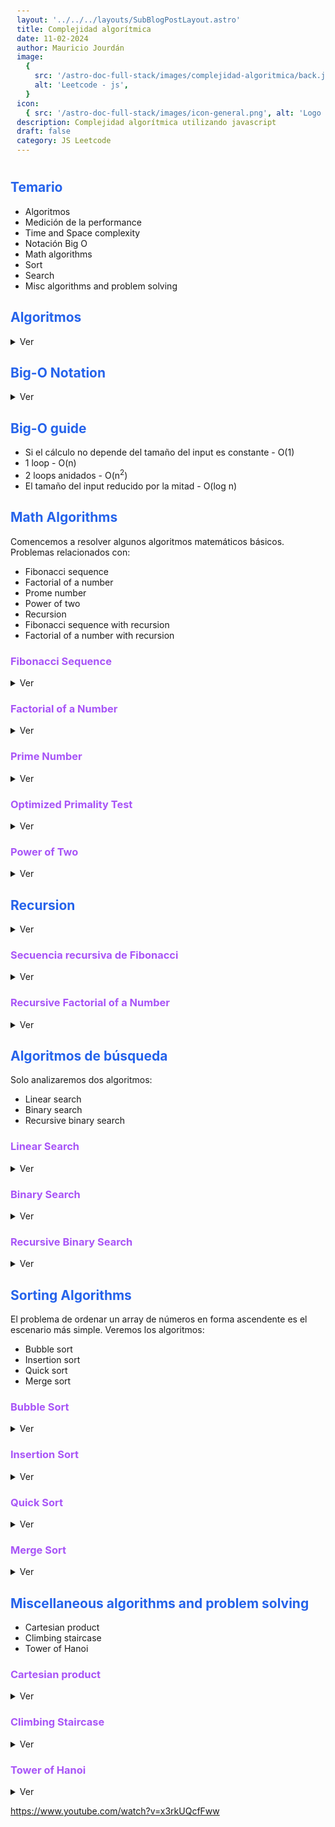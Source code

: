 ```yaml
---
layout: '../../../layouts/SubBlogPostLayout.astro'
title: Complejidad algorítmica
date: 11-02-2024
author: Mauricio Jourdán
image:
  {
    src: '/astro-doc-full-stack/images/complejidad-algoritmica/back.jpeg',
    alt: 'Leetcode - js',
  }
icon:
  { src: '/astro-doc-full-stack/images/icon-general.png', alt: 'Logo Leetcode' }
description: Complejidad algorítmica utilizando javascript
draft: false
category: JS Leetcode
---
```


## Temario

- Algoritmos
- Medición de la performance
- Time and Space complexity
- Notación Big O
- Math algorithms
- Sort
- Search
- Misc algorithms and problem solving

## Algoritmos

<details>
<summary>Ver</summary>

## ¿Qué es un algoritmo?

Un **algoritmo** es un conjunto de istrucciones bien definidas para resolver un problema particular.

Podemos realizar una analogía con una receta. Por un lado, tenemos los ingredientes, para preparar el plato seguiremos una receta y ejecutaremos los pasos uno a uno en secuencia y como resultado tendremos el plato finalizado.

![Conceptos algoritmos.](/astro-doc-full-stack/images/leetcode/algoritmo.png)

### Características de los algoritmos

- Inputs y outputs bien definidos
- Cada instrucción del algoritmo debe ser clara y sin ambigüedades
- Independencia de lenguaje (de programación)

## Análisis de algortimos

Para recolver un mismo problema podemos utilizar distintos algoritmos. **Podemos analizar cuál de los algoritmos es más efeciente para resolver el problema**.

El tiempo de ejecución de un algoritmo no puede ser predecido porque depende de varios factores, como:

- El lenguaje de progamación usado para implementar el algoritmo
- La computadora donde se ejecute
- Otros programas en ejecución al mismo tiempo
- El sistema operativo

Teniendo esto en cuenta, evaluaremos la performance de un algortimo en términos del tamaño de sus inputs.

**Time Complexity** -> Considera el tiempo de ejecución en función del tamaño del input
**Space Complexity** -> Considera la memoria utilizada por el algoritmo en función del tamaño del input

Consideramos el tamaño del input porque un algoritmo puede ser más rápido que otro para inputs pequeños pero más lento para inputs grandes.

<mark>Si tu app necesita ser muy rápida y disponemos de memoria para ejecutar, no nos preocuparemos tanto por el Space Complexity. Por el contrario, si disponemos de poca memoria para ejecutar el algoritmo, escogeremos una solución más lenta pero que requiera menos espacio en memoria.</mark>

### ¿Cómo se representa la complejidad?

Utilizaremos la **notación asintótica**, herramientas matemáticas para representar tiempo y complejidad espacial.

Existen tres notaciones asintóticas principales.

1. Big-O Notation (O-notation) - complejidad en el peor de los casos
2. Omega Notation (Ω-notation) - complejidad para el mejor de los casos
3. Theta Notation (θ-notation) - complejidad para el promedio de casos

Utilizaremos la Notación Big-O para resolución de problemas

</details>

## Big-O Notation

<details>
<summary>Ver</summary>

La notación Big-O describe la complejidad de un algoritmo utilizando términos algebraicos y tiene dos caracteristicas importantes.

### Características

- Está expresado en términos del input
- Se centra en el panorama más amplio sin quedar considerar los detalles minuciosos

## Big-O Time Complexity

```javascript
function suma(n) {
  let sum = 0;
  for (let i = 1; i <= n; i++) {
    sum += i;
  }
  return sum;
}

console.log(suma(4)); // 1 + 2 + 3 + 4 = 10
```

Contamos el número de veces que se ejecutan las instrucción basados en el tamaño del input. Tal como lo realiza el compilador.

El programa tiene tres sentencias principales para ejecutar: linea 2 (let sum = 0), línea 4 (sum += i) y línea 6 (return sum). El loop repite la línea 4.

Considernado a n = 4 calculemos la cantidad de sentencias ejecutadas.

- linea 2 -> ejecuta 1 vez
- linea 4 -> ejecuta 4 vez
- linea 6 -> ejecuta 1 vez

Se ejecutan n + 2 veces. Decimos n + 2 porque n es el input de la función. Con 4 el total será de 6, pero con 10, el total será de 12 instrucciones.

<mark>Nuestro Time Complexity depende del tamaño del input. Aquí cumplimos con la primera de las características mencionadas.</mark>

<mark>La segunda característica se enfoca en el panorama más amplio sin quedar considerar los pequeños detalles. Veamos de que se trata.</mark>

### n + 2

```bash
n=100         100+2
n=1000        1000+2
n=10000       10000+2
...
n=100000000   100000000+2
```

Como podemos ver el +2 es insignificante, entonces podemos descartarlo y considerar a n para el valor total.

Retornando a nustro algoritmo...

```javascript
function suma(n) {
  let sum = 0;
  for (let i = 1; i <= n; i++) {
    sum += i;
  }
  return sum;
}

console.log(suma(4)); // 1 + 2 + 3 + 4 = 10
```

## Time Complexity

- O(n) - Complejidad lineal

Complejidad lineal significa que a medida que el tamaño del input incrementa, el time complexity también aumenta.

Muchas veces mirando el loop del algoritmo podemos ver que al menos será lineal, aunque hay excepciones.

A continuación vemos otro algoritmo para el mismo problema.

```javascript
function suma(n) {
  return (n * (n + 1)) / 2;
}
```

- O(1) - Complejidad constante

Aquí la línea 2 se ejecuta solo una vez, por lo tanto la **complejidad es constante**, siempre será 1.

- En una función que posee dos loops anidados la complejidad es **cuadrática**.

```javascript
for (let i = 1; i <= n; i++) {
  for (let j = 1; j <= i; j++) {
    // instrucciones
  }
}
```

O(n<sup>2</sup>) - Complejidad cuadrática -> 3n<sup>2</sup> + 5n + 1

- Tres loops anidados tendrán una **complejidad cúbica**

```javascript
for (let i = 1; i <= n; i++) {
  for (let j = 1; j <= i; j++) {
    for (let k = 1; k <= j; k++) {
      // instrucciones
    }
  }
}
```

O(n<sup>3</sup>) - Complejidad cúbica -> 3n<sup>2</sup> + 5n + 1

- Cuando el tamaño del input reduce por la mitad cada iteración tenemos una **coplejidad logarítmica**

## Space Complexity

La idea principal es la misma.

**Complexity constant** -> cuando el algoritmo no requiere memoria extra o la memoria usada no depende del tamaño del input.

O(1) - Constante

Ejemplo: algoritmos de ordenación (sort) que no utilizan arrays adicionales.

O(n) - Lineal

Necesita tanto espacio extra como el input crezca.

O(log) - Logarítmico

Necesta espacio extra pero no en la misma relación con el tamaño del input

![Conceptos algoritmos.](/astro-doc-full-stack/images/leetcode/algoritmos2.png)

En el gráfico podemos ver como el tamaño del input afecta a la perfomance.

O(1) O(log n) con muy buenos y O(!), O(2<sup>n</sup>) son malos en Time Complexity (debemos evitarlos tanto como sea posible).

## Objectos y Arrays Big-O

### Objetos

Un **objeto** es una colección de pares calve - valor.

```javascript
const person = {
  firstName: "Mauricio",
  lastName "Jourdán"
}
```

- Insert - O(1) Ej: person.age = 30
- Remove - O(1) Ej: delete person.age
- Access - O(1) Ej: console.log(person.firstName)
- Search - O(n)
- Object.keys - O(n)
- Object.values - O(n)
- Object.entries - O(n)

### Arrays

Un **array** es una colección ordenada de valores. Comienzan por el índice 0 y se incrementa en 1.

- Insert or remove al final - O(1)
- Insert or remove al principio - O(n)
- Access - O(1)
- Search - O(n)
- Push / Pop - O(1)
- Shift / Unshift /concat / slice / splice - O(n)
- forEach / map / filter / reduce - O(n)

Al resolver un problema, puede usar foreach o filter y la función callback también contendrá un bucle for. En tal escenario, la complejidad de su tiempo es cuadrática y es posible que no estemos contentos con eso.

</details>

## Big-O guide

- Si el cálculo no depende del tamaño del input es constante - O(1)
- 1 loop - O(n)
- 2 loops anidados - O(n<sup>2</sup>)
- El tamaño del input reducido por la mitad - O(log n)

## Math Algorithms

Comencemos a resolver algunos algoritmos matemáticos básicos. Problemas relacionados con:

- Fibonacci sequence
- Factorial of a number
- Prome number
- Power of two
- Recursion
- Fibonacci sequence with recursion
- Factorial of a number with recursion

### Fibonacci Sequence

<details>
<summary>Ver</summary>

**Problem**: give a number 'n', find the frist 'n' elements of the Fibonacci sequence

<mark>En matemáticas, la secuencia de Fibonacci es una secuencia en la que cada número es la suma de los dos precedentes. Los primeros dos números en la secuencia son 0 y 1.</mark>

Por ejemplo:

- fibonacci(2) = [0, 1]
- fibonacci(3) = [0, 1, 1]
- fibonacci(7) = [0, 1, 1, 2, 3, 5, 8]

```javascript
function fibonacci(n) {
  const fib = [0, 1];

  for (let i = 2; i < n; i++) {
    fib[i] = fib[i - 1] + fib[i - 2];
  }

  return fib;
}

console.log(fibonacci(2)); // [0, 1]
console.log(fibonacci(3)); // [0, 1, 1]
console.log(fibonacci(7)); // [0, 1, 1, 2, 3, 5, 8]

// Big-O = O(n)
```

La función contiene un for (loop), por lo tanto, posee una complejidad lineal O(n)

</details>

### Factorial of a Number

<details>
<summary>Ver</summary>

**Problem**: Given an integer 'n', find the factorial of that integer.

<mark>En matemáticas, el factorial de un entero no negativo 'n', denotado n!, es el producto de todos los enteros positivos menores o iguales que 'n'.

- Factorial de 0 es 1
- factorial(4) = 4 \* 3 \* 2 \* 1 = 24
- factorial(5) = 5 \* 4 \* 3 \* 2 \* 1 = 120

```javascript
function factorial(n) {
  let result = 1;

  for (let i = 2; i <= n; i++) {
    result = result * i;
  }

  return result;
}

console.log(factorial(0)); // 1
console.log(factorial(1)); // 1
console.log(factorial(5)); // 120

// Big-O = O(n)
```

La función contiene un for (loop), por lo tanto, posee una complejidad lineal O(n)

</details>

### Prime Number

<details>
<summary>Ver</summary>

**Problem**: Given a natural number 'n', determine if the number is prime or not.

<mark>Un número primo es un número natural mayor que 1 que no es producto de dos números naturales menores.</mark>

- isPrime(5) = true (1\*5 or 5\*1)
- isPrime(4) = false (1\*4 or 2\*2 or 4\*1)

```javascript
function isPrime(n) {
  if (n < 2) return false;

  for (let i = 2; i < n; i++) {
    if (n % i === 0) return false;
  }
  return true;
}

console.log(isPrime(1)); // false
console.log(isPrime(4)); // false
console.log(isPrime(5)); // true

// Big-O = O(n)
```

La función contiene un for (loop), por lo tanto, posee una complejidad lineal O(n).

</details>

### Optimized Primality Test

<details>
<summary>Ver</summary>

Los números enteros mayores que la raíz cuadrada no necesitan ser chequeados, porque cuando sea 'n = a \* b' uno de los dos factores 'a' y 'b' es menor o igual que la raíz cuadrada de n.

Ejemplos para validar la hipótesis:

- n=24, a=4 y b=6

La raíz cuadrada de 24 es 4.89 <br>
4 es menor que 4.89 <br>
a es menor que la raíz cuadrada de n

- n=35, a=5 y b=7

La raíz cuadrada de 35 es 5.91 <br>
5 es menor que 5.91 <br>
a es menor que la raíz cuadrada de n

Ahora podemos **optimizar nustra función**:

```javascript
function isPrime(n) {
  if (n < 2) return false;

  // for (let i = 2; i < n; i++) {
  for (let i = 2; i <= Math.sqrt(n); i++) {
    if (n % i === 0) return false;
  }
  return true;
}

console.log(isPrime(1)); // false
console.log(isPrime(4)); // false
console.log(isPrime(5)); // true

// Big-O = O(sqtr(n))
```

Observamos que si n es 100, la raíz cuadrada de 100 es 10. Por lo tanto, el for irá desde 2 a 10 en lugar de a 100.

<mark>Si el n crece, el número de ejecuciones del loop crecerá pero no en la mismo proporción.</mark>

</details>

### Power of Two

<details>
<summary>Ver</summary>

**Problem**: Give a positive integer 'n', determine if the number is a power of 2 or not.

<mark>Un entero es potencia de 2 si existe un entero 'x' tal que 'n' === 2<sup>x</sup></mark>

- isPowerOfTwo(1) = true (2<sup>0</sup>)
- isPowerOfTwo(2) = true (2<sup>1</sup>)
- isPowerOfTwo(5) = false

```javascript
function isPowerOfTwo(n) {
  /* if (n < 1) return false;
  while (n > 1) {
    if (n % 2 !== 0) return false;
    n = n / 2;
  }
  return true; */
  // Big-O = O(log n)

  // ---------- //
  if (n < 1) return false;
  return (n & (n - 1)) === 0;
}

console.log(isPowerOfTwo(1)); // true
console.log(isPowerOfTwo(2)); // true
console.log(isPowerOfTwo(5)); // false

// Big-O = O(1)
```

</details>

## Recursion

<details>
<summary>Ver</summary>

<mark>Rescursión es una técnica para resolver problemas donde la solución depende de soluciones a instancias más pequeñas del mismo problema.</mark>

Recursión es cuando una función se llama a sí misma. Es una gran técnica para simplificar la solución.

Si te encuentras dividiendo tu problema en una versión más pequeña del mismo problema, la recursividad es muy útil.

### Algunos puntos sobre recursion

1. <mark>Toda solución recursiva necesita tener un caso base (una condición que finalice la recursión). </mark> Sino entraríamos en un loop infinito.

2. <mark>La recursion puede simplificar un problema pero no siempre se traslada en una solución más rápida.</mark> La solución recursiva puede ser peor comparada con una solución iterativa.

3. <mark>La recursividad es un tema que no es el más sencillo de entender.</mark> No te rindas si tienes dificultades con el concepto.

</details>

### Secuencia recursiva de Fibonacci

<details>
<summary>Ver</summary>

**Problem**: give a number 'n', find the frist 'n' elements of the Fibonacci sequence

<mark>En matemáticas, la secuencia de Fibonacci es una secuencia en la que cada número es la suma de los dos precedentes. Los primeros dos números en la secuencia son 0 y 1.</mark>

Por ejemplo:

- fibonacci(0) = 0
- fibonacci(1) = 1
- fibonacci(6) = 8

Si F representa una función para calcular el número Fibonacci, entonces

F<sub>n</sub> = F<sub>n-1</sub> + F<sub>n-2</sub>

El caso base es:

F<sub>0</sub> = 0, y F<sub>1</sub> = 1

Ejemplo:

F<sub>2</sub> = F<sub>1</sub> + F<sub>0</sub> <br>
F<sub>2</sub> = 1 + 0 <br>
F<sub>2</sub> = 1 <br>

```javascript
const recursiveFibonacci = (n) => {
  if (n < 2) return n;
  return recursiveFibonacci(n - 1) + recursiveFibonacci(n - 2);
};

console.log(recursiveFibonacci(0)); // 0
console.log(recursiveFibonacci(1)); // 1
console.log(recursiveFibonacci(6)); // 8

// Big-O (socución iterativa) = O(n)
// Big-O (socución recursiva) = O(2^n)
```

La socución iterativa es por lejos más optima que la recursiva. La solcuión recursiva invoca muchas veces a la fución.

</details>

### Recursive Factorial of a Number

<details>
<summary>Ver</summary>

**Problem**: Given an integer 'n', find the factorial of that integer.

<mark>En matemáticas, el factorial de un entero no negativo 'n', denotado n!, es el producto de todos los enteros positivos menores o iguales que 'n'.

- factorial de 0 es 1
- factorial(4) = 4 \* 3 \* 2 \* 1 = 24
- factorial(5) = 5 \* 4 \* 3 \* 2 \* 1 = 120

```javascript
function recursiveFactorial(n) {
  if (n === 0) return 1;
  return n * recursiveFactorial(n - 1);
}

console.log(recursiveFactorial(0)); // 1
console.log(recursiveFactorial(4)); // 24
console.log(recursiveFactorial(5)); // 120

// Big-O = O(n)
```

n! = n \* (n-1)!

Cuando n es 3 se llama a la función 3 veces, cuando es 4 se llama 4 veces.

</details>

## Algoritmos de búsqueda

Solo analizaremos dos algoritmos:

- Linear search
- Binary search
- Recursive binary search

### Linear Search

<details>
<summary>Ver</summary>

**Problem**: Given an array of 'n' elements and a target element 't', find the index of 't' in the array. Return -1 if the target element is not found.

arr = [-5, 2, 10, 4, 6], t = 10 => Should return 2
arr = [-5, 2, 10, 4, 6], t = 6 => Should return 4
arr = [-5, 2, 10, 4, 6], t = 20 => Should return -1

```javascript
function linearSearch(arr, target) {
  for (let i = 0; i <= arr.length; i++) {
    if (arr[i] === target) return i;
  }
  return -1;
}

console.log(linearSearch([-5, 2, 10, 4, 6], 10)); // 2
console.log(linearSearch([-5, 2, 10, 4, 6], 6)); // 4
console.log(linearSearch([-5, 2, 10, 4, 6], 20)); // -1
// Big-O = O(n)
```

</details>

### Binary Search

<details>
<summary>Ver</summary>

**Problem**: Given a sorted array of 'n' elements and a target element 't', find the index of 't' in the array. Return -1 if the target element is not found.

arr = [-5, 2, 4, 6, 10], t = 10 => Should return 4
arr = [-5, 2, 4, 6, 10], t = 6 => Should return 3
arr = [-5, 2, 4, 6, 10], t = 20 => Should return -1

> NOTA: la búsqueda binaria solo funciona sobre arrays ordenados. Si no se encuentra ordenado debemos aplicar un .sort()

**pseudocode**

- Si el array es [] retornar -1
- Si posee elementos, buscar el elemento del medio
  - Si el elemento del medio es el target, retonar el índice
  - Si el target es menor al elemento del medio, aplicar la búsqueda binaria sobre la mitad izquierda del array
  - Si el target es mayor al elemento del medio, aplicar la búsqueda binaria sobre la mitad derecha del array

> NOTA: Si el array contiene un número par de elementos la mitad será el elemento inferior de los dos del medio

```javascript
function binarySearch(arr, target) {
  let leftIndex = 0;
  let rightIndex = arr.length - 1;

  while (leftIndex <= rightIndex) {
    let middleIndex = Math.floor((leftIndex + rightIndex) / 2);
    if (target === arr[middleIndex]) return middleIndex;
    if (target < arr[middleIndex]) {
      rightIndex = middleIndex - 1;
    } else {
      leftIndex = middleIndex + 1;
    }
  }
  return -1;
}

console.log(binarySearch([-5, 2, 4, 6, 10], 10)); // 4
console.log(binarySearch([-5, 2, 4, 6, 10], 6)); // 3
console.log(binarySearch([-5, 2, 4, 6, 10], 20)); // -1
// Big-O = O(log n)
```

El algoritmo utiliza un while, pero en cada iteración el recorrdo que debe realizar se reduce a la mitad entonces el Big-O= es O(log n)

</details>

### Recursive Binary Search

<details>
<summary>Ver</summary>

**Problem**: Given a sorted array of 'n' elements and a target element 't', find the index of 't' in the array. Return -1 if the target element is not found.

arr = [-5, 2, 4, 6, 10], t = 10 => Should return 4
arr = [-5, 2, 4, 6, 10], t = 6 => Should return 3
arr = [-5, 2, 4, 6, 10], t = 20 => Should return -1

> Tips para recursisvidad

- Identificar el caso base. Break. En este ejemplo los puntos de salida serán que el elemento del medio sea = al target o que el array quede sin elementos

**pseudocode**

- Si el array es [] retornar -1
- Si posee elementos, buscar el elemento del medio
  - Si el elemento del medio es el target, retonar el índice
  - Si el target es menor al elemento del medio, aplicar la búsqueda binaria sobre la mitad izquierda del array
  - Si el target es mayor al elemento del medio, aplicar la búsqueda binaria sobre la mitad derecha del array

```javascript
function recursiveBinarySearch(arr, target) {
  // return search(arr, target, leftIndex, rightIndex);
  return search(arr, target, 0, arr.length - 1);
}

function search(arr, target, leftIndex, rightIndex) {
  if (leftIndex > rightIndex) return -1;
  let middleIndex = Math.floor((leftIndex + rightIndex) / 2);

  if (target === arr[middleIndex]) return middleIndex;
  if (target < arr[middleIndex]) {
    return search(arr, target, leftIndex, middleIndex - 1);
  } else {
    return search(arr, target, middleIndex + 1, rightIndex);
  }
}

console.log(recursiveBinarySearch([-5, 2, 4, 6, 10], 10)); // 4
console.log(recursiveBinarySearch([-5, 2, 4, 6, 10], 6)); // 3
console.log(recursiveBinarySearch([-5, 2, 4, 6, 10], 20)); // -1
// Big-O = O(log n)
```

En esta oportunidad no tenemos un loop pero la función search se llama una y otra vez, aunque su imput se reduce a la mitad en cada ejecución. Big-O = O(log n)

</details>

## Sorting Algorithms

El problema de ordenar un array de números en forma ascendente es el escenario más simple. Veremos los algoritmos:

- Bubble sort
- Insertion sort
- Quick sort
- Merge sort

### Bubble Sort

<details>
<summary>Ver</summary>

**Problem**: Given an array of integers, sort de array.

const arr = [-6, 20, 8, -2, 4]
bubbleSort(arr) => should return [-6, -2, 4, 8, 20]

**Concepto**

- Comparar los elementos adjacentes y cambiar las posiciones si no se encuentran ordenados
- Repetir hasta finalizar el array
- En cada repetición el número más grande quedará en la última posición del array

**Ejemplo**

[**-6 20** 8 -2 4] -> -6 y 20 estan ordenados <br>
[-6 **20 8** -2 4] -> 20 y 8 se deben cambiar porque 20 > 8 <br>
[-6 8 **20 -2** 4] -> 20 y -0 se deben cambiar porque 20 > -2 <br>
[-6 8 -2 **20 4**] -> 20 y 4 se deben cambiar porque 20 > 4 <br>
[-6 8 -2 4 20] -> Llegamos al final del array. Cambiaron elementos? Si, entonces repetir el proceso

[**-6 8** -2 4 20] -> -6 y 20 estan ordenados <br>
[-6 **8 -2** 4 20] -> 8 y -2 se deben cambiar porque 8 > -2 <br>
[-6 -2 **8 4** 20] -> 8 y 4 se deben cambiar porque 8 > 4 <br>
[-6 -2 4 **8 20**] -> 8 y 20 estan ordenados <br>
[-6 -2 4 8 20] -> Llegamos al final del array. Cambiaron elementos? Si, entonces repetir el proceso

[**-6 -2** 4 8 20] -> -6 y -2 estan ordenados <br>
[-6 **-2 4** 8 20] -> -2 y 4 estan ordenados <br>
[-6 -2 **4 8** 20] -> 4 y 8 estan ordenados <br>
[-6 -2 4 **8 20**] -> 8 y 20 estan ordenados <br>
[-6 -2 4 8 20] -> Llegamos al final del array. Cambiaron elementos? No, fin del proceso <br>
**[-6 -2 4 8 20]**

**Solution**:

```javascript
function bubbleSort(arr) {
  let swapped;
  do {
    swapped = false;
    for (let i = 0; i < arr.length - 1; i++) {
      if (arr[i] > arr[i + 1]) {
        let temp = arr[i];
        arr[i] = arr[i + 1];
        arr[i + 1] = temp;
        swapped = true;
      }
    }
  } while (swapped);
}

const arr = [8, 20, -2, -4, -6];
bubbleSort(arr);
console.log(arr); // [-6 -2 4 8 20]
// Big-O = O(n^2)
```

El algoritmo posee 2 loops => Big-O = O(n<sup>2</sup>)

</details>

### Insertion Sort

<details>
<summary>Ver</summary>

**Problem**: Given an array of integers, sort de array.

const arr = [-6, 20, 8, -2, 4]
insertionSort(arr) => should return [-6, -2, 4, 8, 20]

**Concepto**

- Separar virtualmente el array dentro de una parte ordenada y otra desordenada
- Asumimos que el primer elemento se encuentra ordenado y el resto desordenado
- Seleccionamos un elemento desordenado y lo comparamos con los elementos de la parte desordenada
- Si el elemento en la parte ordenada es menor que el elemento seleccionado, continuamos por el siguiente elemento en la parte desordenada. Sino, desplazar elementos más grandes en la parte ordenada hacia la derecha.
- Insertar el elemento seleccionado a la derecha del indice
- Repetir hasta que los elementos desordenados estén en el orden correcto

**Ejemplo**:

| Array                | nti    | SE    | Action                                            |
| -------------------- | ------ | ----- | ------------------------------------------------- |
| [ -6 **20 -8 -2 4**] | nti=20 | SE=-6 | -6 > 20? No. Mover 20 a la derecha de -6          |
| [ -6 20 **-8 -2 4**] | nti=8  | SE=20 | 20 > 8? Si. Cambiar 20 una posición a la derecha  |
| [ -6 20 20 **-2 4**] | nti=8  | SE=-6 | -6 > 8? No. Mover 8 a la derecha de -6            |
| [ -6 8 20 **-2 4**]  | nti=-2 | SE=20 | 20 > -2? Si. Cambiar 20 una posición a la derecha |
| [ -6 8 20 **-2 4**]  | nti=-2 | SE=8  | 8 > -2? Si. Cambiar 8 una posición a la derecha   |
| [ -6 8 8 20 **4**]   | nti=-2 | SE=-6 | -6 > -2? No. Mover -2 a la derecha de -6          |
| [ -6 -2 8 20 **4**]  | nti=4  | SE=20 | 20 > 4? Si. Cambiar 20 una posición a la derecha  |
| [ -6 -2 8 20 20]     | nti=4  | SE=8  | 8 > 4? Si. Cambiar 8 una posición a la derecha    |
| [ -6 -2 8 8 20]      | nti=4  | SE=-2 | -2 > 4? No. Mover 4 a la derecha de -2            |
| [ -6 -2 4 8 20]      |        |       | Array ordenado                                    |

**Solution**:

```javascript
function insertionSort(arr) {
  for (let i = 1; i < arr.length; i++) {
    let numberToInsert = arr[i];
    let j = i - 1;
    while (j >= 0 && arr[j] > numberToInsert) {
      arr[j + 1] = arr[j];
      j = j - 1;
    }
    arr[j + 1] = numberToInsert;
  }
}
const arr = [8, 20, -2, -4, -6];
insertionSort(arr);
console.log(arr); // [-6 -2 4 8 20]
// Big-O = O(n^2)
```

El algoritmo posee 2 loops => Big-O = O(n<sup>2</sup>)

</details>

### Quick Sort

<details>
<summary>Ver</summary>

**Problem**: Given an array of integers, sort de array.

const arr = [-6, 20, 8, -2, 4]
quickSort(arr) => should return [-6, -2, 4, 8, 20]

**Concepto**

- Identificar el elemento pivot en el array
  - Tomar el primer elemento como pivot
  - **Tomar el último elemento como pivot (nuestra solución)**
  - Tomar elemento random como pivot
  - Tomar elemento medio como pivot
- Poner todos los que sean menores al elemento pivot dentro del array izquierda y todos los que sean mayores dentro del array derecha
- Repetir el proceso para los array individuales izquierda y derecha hasta tener un array de longitud 1
- Concatenar el array izquierda, el pivot y el array derecha

**Ejemplo**

[-6, 20, 8, -2, 4], pivot = 4

[-6 -2] [**4**] [8 20]

[-6 -2], pivot = -2

[-6] [**-2**] []

[8 20] pivot = 20

[8] [20] []

Los array poseen un solo elemento, asi que concatenamos

**-6 -2 4 8 20**

**Solution**:

```javascript
function quickSort(arr) {
  if (arr.length < 2) return arr;
  let pivot = arr[arr.length - 1];
  let left = [];
  let right = [];

  for (let i = 0; i < arr.length - 1; i++) {
    if (arr[i] < pivot) {
      left.push(arr[i]);
    } else {
      right.push(arr[i]);
    }
  }
  return [...quickSort(left), pivot, ...quickSort(right)];
}
const arr = [8, 20, -2, -4, -6];
console.log(quickSort(arr)); // [-6 -2 4 8 20]
// Worst case Big-O = O(n^2)
// Avg case Big-O = O(log n)
```

</details>

### Merge Sort

<details>
<summary>Ver</summary>

**Problem**: Given an array of integers, sort de array.

const arr = [-6, 20, 8, -2, 4]
mergeSort(arr) => should return [-6, -2, 4, 8, 20]

**Concepto**

- Dividir el array en sub arrays, cada uno contrendrá un elemento. Un array de un elemento se considera ordenado.
- Luego mergear los sub arrays para generar un sub array ordenado hasta que solo quede un sub array.

**Ejemplo**:

[-6, 20, 8, -2, 4]

-6, 20, 8, -2, 4

[-6] [20] => [] -> Left and rigth are not empty. -6 < 20 <br>
[] [20] => [-6] -> Left is empty. Push right array <br>
[] [] => [-6 20] <br>

[8] [-2, 4] => [] -> Left and rigth are. -2 < 8 <br>
[8] [4] => [-2] -> Left and rigth are not empty. 4 < 8 <br>
[8] [] => [-2 4] -> Right is empty. Push left array <br>
[] [] => [-2 4 8] <br>

[-6 20] [-2 4 8] => [] -> Left and rigth are. -6 < -2 <br>
[20] [-2 4 8] => [-6] -> Left and rigth are. -2 < 20 <br>
[20] [4 8] => [-6 -2] -> Left and rigth are. 4 < 20 <br>
[20] [8] => [-6 -2 4] -> Left and rigth are. 8 < 20 <br>
[20] [] => [-6 -2 4 8] -> Right is empty. Push left array <br>
[] [] => [-6 -2 4 8 20] <br>

**Solution**:

```javascript
function mergeSort(arr) {
  if (arr.length < 2) return arr;

  const middle = Math.floor(arr.length / 2);
  const leftArr = arr.slice(0, middle);
  const rightArr = arr.slice(middle);
  return merge(mergeSort(leftArr), mergeSort(rightArr));
}

function merge(leftArr, rightArr) {
  let sortedArr = [];

  while (leftArr.length && rightArr.length) {
    if (leftArr[0] <= rightArr[0]) {
      sortedArr.push(leftArr.shift());
    } else {
      sortedArr.push(rightArr.shift());
    }
  }
  return [...sortedArr, ...leftArr, ...rightArr];
}

const arr = [8, 20, -2, -4, -6];
console.log(mergeSort(arr)); // [-6 -2 4 8 20]
//Big-O = O(n log n)
```

<mark>Este es uno de lso mejores algoritmos para ordenar</mark>

</details>

## Miscellaneous algorithms and problem solving

- Cartesian product
- Climbing staircase
- Tower of Hanoi

### Cartesian product

<details>
<summary>Ver</summary>

**Problem**: Given two finite non-empty sets, find their Cartesian Product.

En matemáticas, el producto cartesiano de dos conjuntos A y B, denotado AXB, es un conjunto de todos los pares ordenados (a,b) donde a esta en A y b esta en B.

En matemáticas, el producto cartesiano de dos conjuntos es una operación, que resulta en otro conjunto, cuyos elementos son todos los pares ordenados que pueden formarse de forma que el primer elemento del par ordenado pertenezca al primer conjunto y el segundo elemento pertenezca al segundo conjunto.

**Ejemplo**:

const A = [1, 2] <br>
const B = [3, 4] <br>
AXB = [ [1, 3], [1, 4], [2, 3], [2, 4]] <br>

const A = [1, 2] <br>
const B = [3, 4, 5] <br>
AXB = [ [1, 3], [1, 4], [1, 5], [2, 3], [2, 4], [2, 5]] <br>

**Concepto**

- Recorrer cada array y emparejar cda elemento del primer con cada elemento del segundo array.

**Solution**:

```javascript
function cartesianProduct(arr1, arr2) {
  const result = [];
  for (let i = 0; i < arr1.length; i++) {
    for (let j = 0; j < arr2.length; j++) {
      result.push([arr1[i], arr2[j]]);
    }
  }
  return result;
}

const arr1 = [1, 2];
const arr2 = [3, 4, 5];
console.log(cartesianProduct(arr1, arr2));
// [ [1, 3], [1, 4], [1, 5], [2, 3], [2, 4], [2, 5]]

// Big-O = O(mn)
```

</details>

### Climbing Staircase

<details>
<summary>Ver</summary>

**Problem**: Given a staircase of 'n' steps, count the number of distinct ways to climb to the top. You can either climb1 step or 2 steps at time.

**Ejemplo**:

n=1, climbingStaircase(1) = 1 | (1) <br>
n=2, climbingStaircase(2) = 2 | (1, 1) and (2) <br>
n=3, climbingStaircase(3) = 3 | (1, 1, 1), (1, 2) and (2, 1) <br>
n=4, climbingStaircase(4) = 5 | (1, 1, 1, 1), (1, 1, 2), (1, 2, 1), (2, 1, 1) and (2, 2) <br>

**Concepto**

- En cualquier momento, puedes subir 1 o 2 escalones
- Si tienes que subir al escalón 'n', solo puede hacerlo desde el escalon 'n-1' o 'n-2'
- Calcular las formas en que podemos subir al escalon n-1 y n-2 y sumarlas

climbingStaircase(n) = climbingStaircase(n-1) + climbingStaircase(n-2)

**<mark>Es el patrón de la secuencia de Fibonacci</mark>**

**Solution**:

```javascript
function climbingStaircase(n) {
  const nroOfWays = [1, 2];

  for (let i = 2; i < n; i++) {
    nroOfWays[i] = nroOfWays[i - 1] + nroOfWays[i - 2];
  }
  return nroOfWays[n - 1];
}

console.log(climbingStaircase(1)); // 1
console.log(climbingStaircase(2)); // 2
console.log(climbingStaircase(3)); // 3
console.log(climbingStaircase(4)); // 5
console.log(climbingStaircase(5)); // 8

// Big-O = O(n)
```

</details>

### Tower of Hanoi

<details>
<summary>Ver</summary>

La torre de Hanoi es un rompecabezas o juego matemático que consiste en tres varillas y un número de discos de diferentes tamaños, que pueden deslizarse en cualquiera de las varillas. El rompecabezas comienza con todos los discos en una varilla, ordenados por tamaño, con el disco más grande en la parte inferior y el disco más pequeño en la parte superior.

![Torre de Hanoi](/astro-doc-full-stack/images/algorithms/hanoi.webp)

**Concepto**:

El objetivo del rompecabezas es mover todos los discos a una varilla diferente, siguiendo estas reglas:

- Solo se puede mover un disco a la vez.
- Cada movimiento consiste en tomar el disco superior de una varilla y colocarlo en la parte superior de otra varilla.
- Un disco no se puede colocar encima de un disco más pequeño.

El rompecabezas se puede resolver con un número mínimo de movimientos, que es 2^n - 1, donde n es el número de discos. Por ejemplo, con 3 discos, el número mínimo de movimientos es 7.

![Ejemplo Torre de Hanoi](/astro-doc-full-stack/images/algorithms/hanoi2.webp)

**Solution**:

```javascript
function toerOfHanoi(n, fromRod, toRod, usingRod) {}

console.log(toerOfHanoi(3, 'A', 'C', 'B'));
```

</details>

https://www.youtube.com/watch?v=x3rkUQcfFww

<style>
  h1 { color: #713f12; }
  h2 { color: #2563eb; }
  h3 { color: #a855f7; }
  img {
    width: 100%;
    height: 100%;
    object-fit: cover;
  }
  img[alt="Torre de Hanoi"] { 
  max-width:  250px; 
  display: block;
}
  pre {
    padding: 10px;
  }
    table {
    border-collapse: collapse; /* Elimina el espacio entre las celdas */
    width: 100%; /* Ancho de la tabla */
    margin: 0 auto; /* Centrar la tabla */
  }

  th, td {
    border: 1px solid #ddd; /* Borde de las celdas */
    padding: 8px; /* Relleno de las celdas */
    text-align: left; /* Alineación del texto */
  }

  th {
    background-color: #f2f2f2; /* Color de fondo del encabezado */
    font-weight: bold; /* Peso de la fuente del encabezado */
  }

  tr:nth-child(even) {
    background-color: #f9f9f9; /* Color de fondo de las filas pares */
  }
</style>
